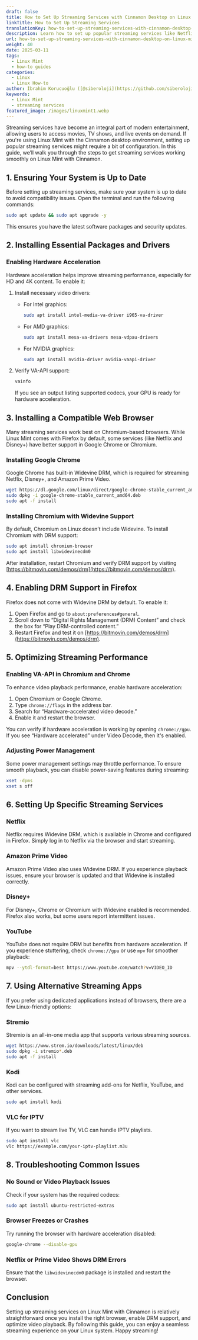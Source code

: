 ```yaml
---
draft: false
title: How to Set Up Streaming Services with Cinnamon Desktop on Linux Mint
linkTitle: How to Set Up Streaming Services
translationKey: how-to-set-up-streaming-services-with-cinnamon-desktop-on-linux-mint
description: Learn how to set up popular streaming services like Netflix, Prime Video, and Disney+ on Linux Mint with Cinnamon.
url: how-to-set-up-streaming-services-with-cinnamon-desktop-on-linux-mint
weight: 40
date: 2025-03-11
tags:
  - Linux Mint
  - how-to guides
categories:
  - Linux
  - Linux How-to
author: İbrahim Korucuoğlu ([@siberoloji](https://github.com/siberoloji))
keywords:
  - Linux Mint
  - streaming services
featured_image: /images/linuxmint1.webp
---
```

Streaming services have become an integral part of modern entertainment, allowing users to access movies, TV shows, and live events on demand. If you're using Linux Mint with the Cinnamon desktop environment, setting up popular streaming services might require a bit of configuration. In this guide, we’ll walk you through the steps to get streaming services working smoothly on Linux Mint with Cinnamon.

## 1. Ensuring Your System is Up to Date

Before setting up streaming services, make sure your system is up to date to avoid compatibility issues. Open the terminal and run the following commands:

```bash
sudo apt update && sudo apt upgrade -y
```

This ensures you have the latest software packages and security updates.

## 2. Installing Essential Packages and Drivers

### Enabling Hardware Acceleration

Hardware acceleration helps improve streaming performance, especially for HD and 4K content. To enable it:

1. Install necessary video drivers:

   - For Intel graphics:

     ```bash
     sudo apt install intel-media-va-driver i965-va-driver
     ```

   - For AMD graphics:

     ```bash
     sudo apt install mesa-va-drivers mesa-vdpau-drivers
     ```

   - For NVIDIA graphics:

     ```bash
     sudo apt install nvidia-driver nvidia-vaapi-driver
     ```

2. Verify VA-API support:

   ```bash
   vainfo
   ```

   If you see an output listing supported codecs, your GPU is ready for hardware acceleration.

## 3. Installing a Compatible Web Browser

Many streaming services work best on Chromium-based browsers. While Linux Mint comes with Firefox by default, some services (like Netflix and Disney+) have better support in Google Chrome or Chromium.

### Installing Google Chrome

Google Chrome has built-in Widevine DRM, which is required for streaming Netflix, Disney+, and Amazon Prime Video.

```bash
wget https://dl.google.com/linux/direct/google-chrome-stable_current_amd64.deb
sudo dpkg -i google-chrome-stable_current_amd64.deb
sudo apt -f install
```

### Installing Chromium with Widevine Support

By default, Chromium on Linux doesn’t include Widevine. To install Chromium with DRM support:

```bash
sudo apt install chromium-browser
sudo apt install libwidevinecdm0
```

After installation, restart Chromium and verify DRM support by visiting [https://bitmovin.com/demos/drm](https://bitmovin.com/demos/drm).

## 4. Enabling DRM Support in Firefox

Firefox does not come with Widevine DRM by default. To enable it:

1. Open Firefox and go to `about:preferences#general`.
2. Scroll down to “Digital Rights Management (DRM) Content” and check the box for “Play DRM-controlled content.”
3. Restart Firefox and test it on [https://bitmovin.com/demos/drm](https://bitmovin.com/demos/drm).

## 5. Optimizing Streaming Performance

### Enabling VA-API in Chromium and Chrome

To enhance video playback performance, enable hardware acceleration:

1. Open Chromium or Google Chrome.
2. Type `chrome://flags` in the address bar.
3. Search for “Hardware-accelerated video decode.”
4. Enable it and restart the browser.

You can verify if hardware acceleration is working by opening `chrome://gpu`. If you see “Hardware accelerated” under Video Decode, then it's enabled.

### Adjusting Power Management

Some power management settings may throttle performance. To ensure smooth playback, you can disable power-saving features during streaming:

```bash
xset -dpms
xset s off
```

## 6. Setting Up Specific Streaming Services

### Netflix

Netflix requires Widevine DRM, which is available in Chrome and configured in Firefox. Simply log in to Netflix via the browser and start streaming.

### Amazon Prime Video

Amazon Prime Video also uses Widevine DRM. If you experience playback issues, ensure your browser is updated and that Widevine is installed correctly.

### Disney+

For Disney+, Chrome or Chromium with Widevine enabled is recommended. Firefox also works, but some users report intermittent issues.

### YouTube

YouTube does not require DRM but benefits from hardware acceleration. If you experience stuttering, check `chrome://gpu` or use `mpv` for smoother playback:

```bash
mpv --ytdl-format=best https://www.youtube.com/watch?v=VIDEO_ID
```

## 7. Using Alternative Streaming Apps

If you prefer using dedicated applications instead of browsers, there are a few Linux-friendly options:

### Stremio

Stremio is an all-in-one media app that supports various streaming sources.

```bash
wget https://www.strem.io/downloads/latest/linux/deb
sudo dpkg -i stremio*.deb
sudo apt -f install
```

### Kodi

Kodi can be configured with streaming add-ons for Netflix, YouTube, and other services.

```bash
sudo apt install kodi
```

### VLC for IPTV

If you want to stream live TV, VLC can handle IPTV playlists.

```bash
sudo apt install vlc
vlc https://example.com/your-iptv-playlist.m3u
```

## 8. Troubleshooting Common Issues

### No Sound or Video Playback Issues

Check if your system has the required codecs:

```bash
sudo apt install ubuntu-restricted-extras
```

### Browser Freezes or Crashes

Try running the browser with hardware acceleration disabled:

```bash
google-chrome --disable-gpu
```

### Netflix or Prime Video Shows DRM Errors

Ensure that the `libwidevinecdm0` package is installed and restart the browser.

## Conclusion

Setting up streaming services on Linux Mint with Cinnamon is relatively straightforward once you install the right browser, enable DRM support, and optimize video playback. By following this guide, you can enjoy a seamless streaming experience on your Linux system. Happy streaming!
